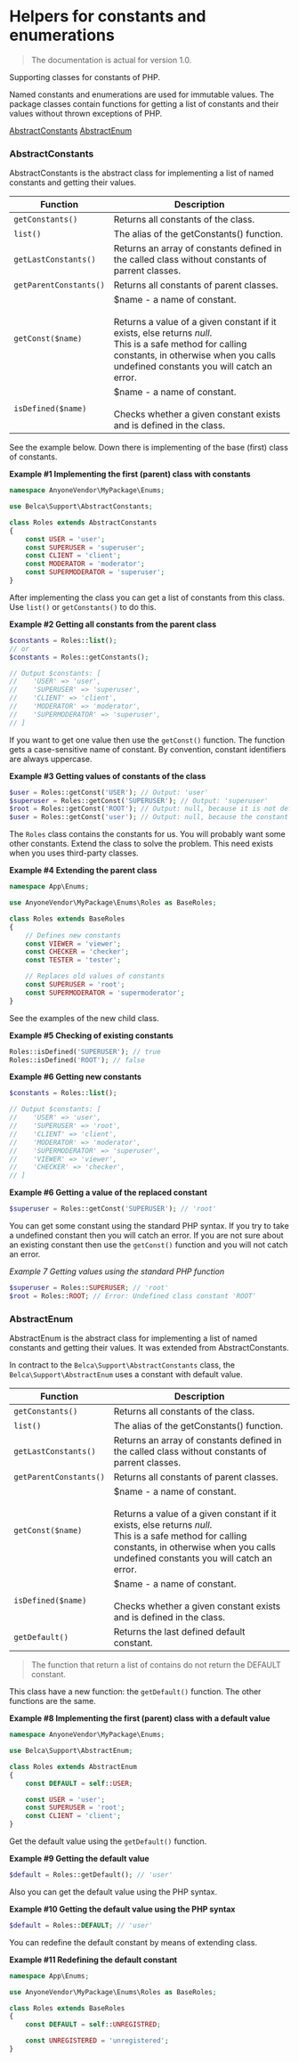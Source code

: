 # Helpers for constants and enumerations

> The documentation is actual for version 1.0.

Supporting classes for constants of PHP.

Named constants and enumerations are used for immutable values. The package classes contain functions for getting a list of constants and their values without thrown exceptions of PHP.

[AbstractConstants](#abstract-constants) [AbstractEnum](#abstract-enum)

### <a name="abstract-constants"></a> AbstractConstants

AbstractConstants is the abstract class for implementing a list of named constants and getting their values.

|Function|Description|
|--|--|
|```getConstants()```|Returns all constants of the class.|
|```list()```|The alias of the getConstants() function.|
|```getLastConstants()```|Returns an array of constants defined in the called class without constants of parrent classes.|
|```getParentConstants()```|Returns all constants of parent classes.|
|```getConst($name)```|$name - a name of constant.<br/><br/> Returns a value of a given constant if it exists, else returns *null*.<br/>  This is a safe method for calling constants, in otherwise when you calls undefined constants you will catch an error.|
|```isDefined($name)```|$name - a name of constant. <br/><br/> Checks whether a given constant exists and is defined in the class.|

See the example below. Down there is implementing of the base (first) class of constants.

**Example #1 Implementing the first (parent) class with constants**
```php
namespace AnyoneVendor\MyPackage\Enums;

use Belca\Support\AbstractConstants;

class Roles extends AbstractConstants
{
    const USER = 'user';
    const SUPERUSER = 'superuser';
    const CLIENT = 'client';
    const MODERATOR = 'moderator';
    const SUPERMODERATOR = 'superuser';
}
```

After implementing the class you can get a list of constants from this class. Use ```list()``` or ```getConstants()``` to do this.

**Example #2 Getting all constants from the parent class**
```php
$constants = Roles::list();
// or
$constants = Roles::getConstants();

// Output $constants: [
//    'USER' => 'user',
//    'SUPERUSER' => 'superuser',
//    'CLIENT' => 'client',
//    'MODERATOR' => 'moderator',
//    'SUPERMODERATOR' => 'superuser',
// ]
```

If you want to get one value then use the ```getConst()``` function. The function gets a case-sensitive name of constant. By convention, constant identifiers are always uppercase.

**Example #3 Getting values of constants of the class**
```php
$user = Roles::getConst('USER'); // Output: 'user'
$superuser = Roles::getConst('SUPERUSER'); // Output: 'superuser'
$root = Roles::getConst('ROOT'); // Output: null, because it is not defined
$user = Roles::getConst('user'); // Output: null, because the constant was defined in uppercase
```

The `Roles` class contains the constants for us.
You will probably want some other constants. Extend the class to solve the problem. This need exists when you uses third-party classes.

**Example #4 Extending the parent class**
```php
namespace App\Enums;

use AnyoneVendor\MyPackage\Enums\Roles as BaseRoles;

class Roles extends BaseRoles
{
    // Defines new constants
    const VIEWER = 'viewer';
    const CHECKER = 'checker';
    const TESTER = 'tester';

    // Replaces old values of constants
    const SUPERUSER = 'root';
    const SUPERMODERATOR = 'supermoderator';
}
```

See the examples of the new child class.

**Example #5 Checking of existing constants**
```php
Roles::isDefined('SUPERUSER'); // true
Roles::isDefined('ROOT'); // false
```

**Example #6 Getting new constants**
```php
$constants = Roles::list();

// Output $constants: [
//    'USER' => 'user',
//    'SUPERUSER' => 'root',
//    'CLIENT' => 'client',
//    'MODERATOR' => 'moderator',
//    'SUPERMODERATOR' => 'superuser',
//    'VIEWER' => 'viewer',
//    'CHECKER' => 'checker',
// ]
```

**Example #6 Getting a value of the replaced constant**
```php
$superuser = Roles::getConst('SUPERUSER'); // 'root'
```

You can get some constant using the standard PHP syntax. If you try to take a undefined constant then you will catch an error.
If you are not sure about an existing constant then use the ```getConst()``` function and you will not catch an error.

*Example 7 Getting values using the standard PHP function*
```php
$superuser = Roles::SUPERUSER; // 'root'
$root = Roles::ROOT; // Error: Undefined class constant 'ROOT'
```

### <a name="abstract-enum"></a> AbstractEnum

AbstractEnum is the abstract class for implementing a list of named constants and getting their values. It was extended from AbstractConstants.

In contract to the `Belca\Support\AbstractConstants` class, the `Belca\Support\AbstractEnum` uses a constant with default value.

|Function|Description|
|--|--|
|```getConstants()```|Returns all constants of the class.|
|```list()```|The alias of the getConstants() function.|
|```getLastConstants()```|Returns an array of constants defined in the called class without constants of parrent classes.|
|```getParentConstants()```|Returns all constants of parent classes.|
|```getConst($name)```|$name - a name of constant.<br/><br/> Returns a value of a given constant if it exists, else returns *null*.<br/>  This is a safe method for calling constants, in otherwise when you calls undefined constants you will catch an error.|
|```isDefined($name)```|$name - a name of constant. <br/><br/> Checks whether a given constant exists and is defined in the class.|
|```getDefault()```|Returns the last defined default constant.|

> The function that return a list of contains do not return the DEFAULT constant.

This class have a new function: the ```getDefault()``` function. The other functions are the same.

**Example #8 Implementing the first (parent) class with a default value**
```php
namespace AnyoneVendor\MyPackage\Enums;

use Belca\Support\AbstractEnum;

class Roles extends AbstractEnum
{
    const DEFAULT = self::USER;

    const USER = 'user';
    const SUPERUSER = 'root';
    const CLIENT = 'client';
}
```

Get the default value using the ```getDefault()``` function.

**Example #9 Getting the default value**
```php
$default = Roles::getDefault(); // 'user'
```

Also you can get the default value using the PHP syntax.

**Example #10 Getting the default value using the PHP syntax**
```php
$default = Roles::DEFAULT; // 'user'
```

You can redefine the default constant by means of extending class.

**Example #11 Redefining the default constant**
```php
namespace App\Enums;

use AnyoneVendor\MyPackage\Enums\Roles as BaseRoles;

class Roles extends BaseRoles
{
    const DEFAULT = self::UNREGISTRED;

    const UNREGISTERED = 'unregistered';
}
```
